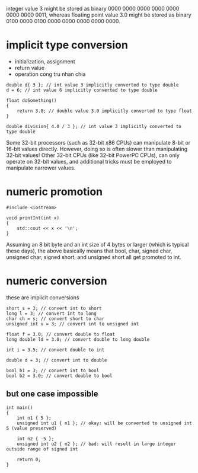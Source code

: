 integer value 3 might be stored as binary 0000 0000 0000 0000 0000 0000 0000 0011, whereas floating point value 3.0 might be stored as binary 0100 0000 0100 0000 0000 0000 0000 0000.

# implicit type conversion
- initialization, assignment
- return value
- operation cong tru nhan chia
```
double d{ 3 }; // int value 3 implicitly converted to type double
d = 6; // int value 6 implicitly converted to type double

float doSomething()
{
    return 3.0; // double value 3.0 implicitly converted to type float
}

double division{ 4.0 / 3 }; // int value 3 implicitly converted to type double
```


Some 32-bit processors (such as 32-bit x86 CPUs) can manipulate 8-bit or 16-bit values directly. However, doing so is often slower than manipulating 32-bit values! Other 32-bit CPUs (like 32-bit PowerPC CPUs), can only operate on 32-bit values, and additional tricks must be employed to manipulate narrower values.

# numeric promotion
```
#include <iostream>

void printInt(int x)
{
    std::cout << x << '\n';
}
```

Assuming an 8 bit byte and an int size of 4 bytes or larger (which is typical these days), the above basically means that bool, char, signed char, unsigned char, signed short, and unsigned short all get promoted to int.

# numeric conversion
these are implicit conversions
```
short s = 3; // convert int to short
long l = 3; // convert int to long
char ch = s; // convert short to char
unsigned int u = 3; // convert int to unsigned int

float f = 3.0; // convert double to float
long double ld = 3.0; // convert double to long double

int i = 3.5; // convert double to int

double d = 3; // convert int to double

bool b1 = 3; // convert int to bool
bool b2 = 3.0; // convert double to bool
```

## but one case impossible
```
int main()
{
    int n1 { 5 };
    unsigned int u1 { n1 }; // okay: will be converted to unsigned int 5 (value preserved)

    int n2 { -5 };
    unsigned int u2 { n2 }; // bad: will result in large integer outside range of signed int

    return 0;
}
```